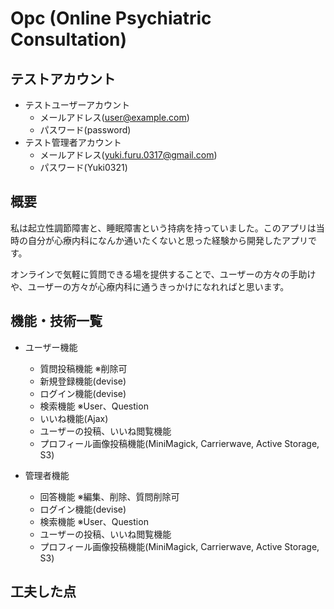# Opc (Online Psychiatric Consultation)

## テストアカウント

- テストユーザーアカウント
  - メールアドレス(user@example.com)
  - パスワード(password)
- テスト管理者アカウント
  - メールアドレス(yuki.furu.0317@gmail.com)
  - パスワード(Yuki0321)
  
## 概要

私は起立性調節障害と、睡眠障害という持病を持っていました。このアプリは当時の自分が心療内科になんか通いたくないと思った経験から開発したアプリです。  
  
オンラインで気軽に質問できる場を提供することで、ユーザーの方々の手助けや、ユーザーの方々が心療内科に通うきっかけになれればと思います。

## 機能・技術一覧

- ユーザー機能
  - 質問投稿機能 ※削除可
  - 新規登録機能(devise)
  - ログイン機能(devise)
  - 検索機能 ※User、Question
  - いいね機能(Ajax)
  - ユーザーの投稿、いいね閲覧機能
  - プロフィール画像投稿機能(MiniMagick, Carrierwave, Active Storage, S3) 

- 管理者機能
  - 回答機能 ※編集、削除、質問削除可
  - ログイン機能(devise) 
  - 検索機能 ※User、Question
  - ユーザーの投稿、いいね閲覧機能
  - プロフィール画像投稿機能(MiniMagick, Carrierwave, Active Storage, S3) 

## 工夫した点

